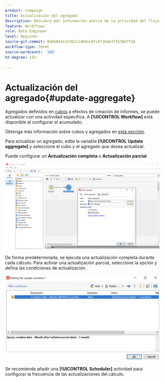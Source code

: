 ```yaml
---
product: campaign
title: Actualización del agregado
description: Descubra más información acerca de la actividad del flujo de trabajo Actualización de agregado
feature: Workflows
role: Data Engineer
level: Beginner
source-git-commit: 8d9b8d3e31362c2d69ec0fc6f16ab375538d7f10
workflow-type: tm+mt
source-wordcount: '108'
ht-degree: 11%

---
```


# Actualización del agregado{#update-aggregate}

Agregados definidos en [cubos](../../v8/reporting/gs-cubes.md) a efectos de creación de informes, se puede actualizar con una actividad específica. A **[!UICONTROL Workflow]** está disponible al configurar el acumulado.

Obtenga más información sobre cubos y agregados en [esta sección](../../v8/reporting/customize-cubes.md#calculate-and-use-aggregates).

Para actualizar un agregado, edite la variable **[!UICONTROL Update aggregate]** y seleccione el cubo y el agregado que desea actualizar.

Puede configurar un **Actualización completa** o **Actualización parcial**.

![](assets/update-aggregate-details.png)

De forma predeterminada, se ejecuta una actualización completa durante cada cálculo. Para activar una actualización parcial, seleccione la opción y defina las condiciones de actualización.

![](assets/update-aggregate-partial.png)

Se recomienda añadir una **[!UICONTROL Scheduler]** actividad para configurar la frecuencia de las actualizaciones del cálculo.
